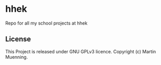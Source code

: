 # hhek

Repo for all my school projects at hhek

## License
This Project is released under GNU GPLv3 licence. Copyright (c) Martin Muenning.